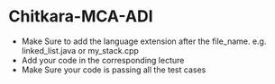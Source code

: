 # Chitkara-MCA-ADI

- Make Sure to add the language extension after the file_name. e.g. linked_list.java or my_stack.cpp
- Add your code in the corresponding lecture
- Make Sure your code is passing all the test cases
